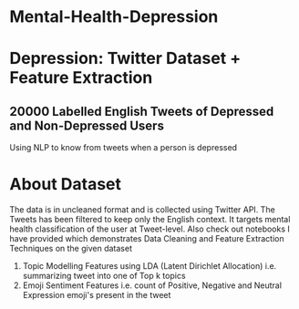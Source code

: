 # Mental-Health-Depression
# Depression: Twitter Dataset + Feature Extraction
## 20000 Labelled English Tweets of Depressed and Non-Depressed Users
Using NLP to know from tweets when a person is depressed


# About Dataset
The data is in uncleaned format and is collected using Twitter API. The Tweets has been filtered to keep only the English context. It targets mental health classification of the user at Tweet-level. Also check out notebooks I have provided which demonstrates Data Cleaning and Feature Extraction Techniques on the given dataset

1. Topic Modelling Features using LDA (Latent Dirichlet Allocation) i.e. summarizing tweet into one of Top k topics
2. Emoji Sentiment Features i.e. count of Positive, Negative and Neutral Expression emoji's present in the tweet
